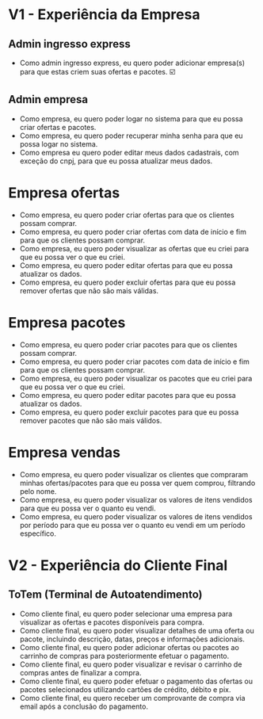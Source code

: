 # V1 - Experiência da Empresa

## Admin ingresso express

- Como admin ingresso express, eu quero poder adicionar empresa(s) para que estas criem suas ofertas e pacotes. ☑️

## Admin empresa

- Como empresa, eu quero poder logar no sistema para que eu possa criar ofertas e pacotes.
- Como empresa, eu quero poder recuperar minha senha para que eu possa logar no sistema.
- Como empresa eu quero poder editar meus dados cadastrais, com exceção do cnpj, para que eu possa atualizar meus dados.

# Empresa ofertas

- Como empresa, eu quero poder criar ofertas para que os clientes possam comprar.
- Como empresa, eu quero poder criar ofertas com data de início e fim para que os clientes possam comprar.
- Como empresa, eu quero poder visualizar as ofertas que eu criei para que eu possa ver o que eu criei.
- Como empresa, eu quero poder editar ofertas para que eu possa atualizar os dados.
- Como empresa, eu quero poder excluir ofertas para que eu possa remover ofertas que não são mais válidas.

# Empresa pacotes

- Como empresa, eu quero poder criar pacotes para que os clientes possam comprar.
- Como empresa, eu quero poder criar pacotes com data de início e fim para que os clientes possam comprar.
- Como empresa, eu quero poder visualizar os pacotes que eu criei para que eu possa ver o que eu criei.
- Como empresa, eu quero poder editar pacotes para que eu possa atualizar os dados.
- Como empresa, eu quero poder excluir pacotes para que eu possa remover pacotes que não são mais válidos.

# Empresa vendas

- Como empresa, eu quero poder visualizar os clientes que compraram minhas ofertas/pacotes para que eu possa ver quem comprou, filtrando pelo nome.
- Como empresa, eu quero poder visualizar os valores de itens vendidos para que eu possa ver o quanto eu vendi.
- Como empresa, eu quero poder visualizar os valores de itens vendidos por período para que eu possa ver o quanto eu vendi em um período específico.

# V2 - Experiência do Cliente Final

## ToTem (Terminal de Autoatendimento)

- Como cliente final, eu quero poder selecionar uma empresa para visualizar as ofertas e pacotes disponíveis para compra.
- Como cliente final, eu quero poder visualizar detalhes de uma oferta ou pacote, incluindo descrição, datas, preços e informações adicionais.
- Como cliente final, eu quero poder adicionar ofertas ou pacotes ao carrinho de compras para posteriormente efetuar o pagamento.
- Como cliente final, eu quero poder visualizar e revisar o carrinho de compras antes de finalizar a compra.
- Como cliente final, eu quero poder efetuar o pagamento das ofertas ou pacotes selecionados utilizando cartões de crédito, débito e pix.
- Como cliente final, eu quero receber um comprovante de compra via email após a conclusão do pagamento.
